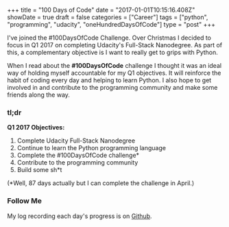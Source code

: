 +++
title = "100 Days of Code"
date = "2017-01-01T10:15:16.408Z"
showDate = true
draft = false
categories = ["Career"]
tags = ["python", "programming", "udacity", "oneHundredDaysOfCode"]
type = "post"
+++

I've joined the #100DaysOfCode Challenge. Over Christmas I decided to focus in Q1 2017 on completing Udacity's Full-Stack Nanodegree. As part of this, a complementary objective is I want to really get to grips with Python.

When I read about the **#100DaysOfCode** challenge I thought it was an ideal way of holding myself accountable for my Q1 objectives. It will reinforce the habit of coding every day and helping to learn Python. I also hope to get involved in and contribute to the programming community and make some friends along the way.

### tl;dr

**Q1 2017 Objectives:**

1.  Complete Udacity Full-Stack Nanodegree
2.  Continue to learn the Python programming language
3.  Complete the #100DaysOfCode challenge\*
4.  Contribute to the programming community
5.  Build some sh\*t

(\*Well, 87 days actually but I can complete the challenge in April.)

### Follow Me

My log recording each day's progress is on [Github](https://github.com/sam-atkins/100-days-of-code/blob/master/log.md).
